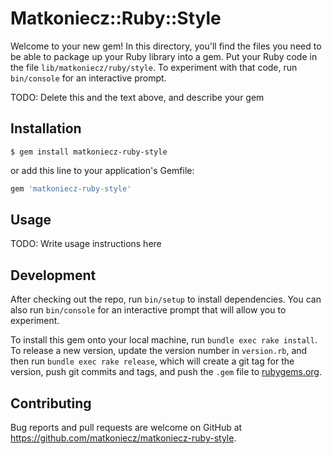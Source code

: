 # Matkoniecz::Ruby::Style

Welcome to your new gem! In this directory, you'll find the files you need to be able to package up your Ruby library into a gem. Put your Ruby code in the file `lib/matkoniecz/ruby/style`. To experiment with that code, run `bin/console` for an interactive prompt.

TODO: Delete this and the text above, and describe your gem

## Installation

    $ gem install matkoniecz-ruby-style

or add this line to your application's Gemfile:

```ruby
gem 'matkoniecz-ruby-style'
```

## Usage

TODO: Write usage instructions here

## Development

After checking out the repo, run `bin/setup` to install dependencies. You can also run `bin/console` for an interactive prompt that will allow you to experiment.

To install this gem onto your local machine, run `bundle exec rake install`. To release a new version, update the version number in `version.rb`, and then run `bundle exec rake release`, which will create a git tag for the version, push git commits and tags, and push the `.gem` file to [rubygems.org](https://rubygems.org).

## Contributing

Bug reports and pull requests are welcome on GitHub at https://github.com/matkoniecz/matkoniecz-ruby-style.
